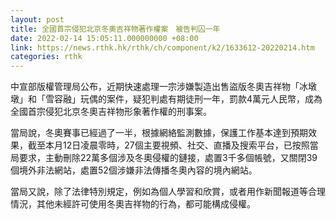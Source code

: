 ```yaml
---
layout: post
title: 全國首宗侵犯北京冬奧吉祥物著作權案　被告判囚一年
date: 2022-02-14 15:05:11.000000000 +08:00
link: https://news.rthk.hk/rthk/ch/component/k2/1633612-20220214.htm
categories: rthk
---
```


中宣部版權管理局公布，近期快速處理一宗涉嫌製造出售盜版冬奧吉祥物「冰墩墩」和「雪容融」玩偶的案件，疑犯判處有期徒刑一年，罰款4萬元人民幣，成為全國首宗侵犯北京冬奧吉祥物形象著作權的刑事案。

當局說，冬奧賽事已經過了一半，根據網絡監測數據，保護工作基本達到預期效果，截至本月12日凌晨零時，27個主要視頻、社交、直播及搜索平台，已按照當局要求，主動刪除22萬多個涉及冬奧侵權的鏈接，處置3千多個帳號，又關閉39個境外非法網站，處置52個涉嫌非法傳播冬奧內容的境內網站。

當局又說，除了法律特別規定，例如為個人學習和欣賞，或者用作新聞報道等合理情況，其他未經許可使用冬奧吉祥物的行為，都可能構成侵權。
